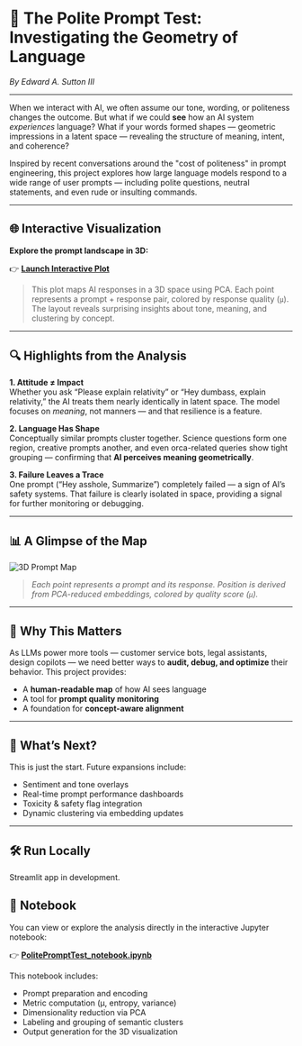 # 🧠 The Polite Prompt Test: Investigating the Geometry of Language

*By Edward A. Sutton III*

---

When we interact with AI, we often assume our tone, wording, or politeness changes the outcome. But what if we could **see** how an AI system *experiences* language? What if your words formed shapes — geometric impressions in a latent space — revealing the structure of meaning, intent, and coherence?

Inspired by recent conversations around the "cost of politeness" in prompt engineering, this project explores how large language models respond to a wide range of user prompts — including polite questions, neutral statements, and even rude or insulting commands.

---

## 🌐 Interactive Visualization

**Explore the prompt landscape in 3D:**

👉 **[Launch Interactive Plot](https://tripper333.github.io/PolitePromptTest/prompt_response_3d_clusters.html)**

> This plot maps AI responses in a 3D space using PCA. Each point represents a prompt + response pair, colored by response quality (`μ`). The layout reveals surprising insights about tone, meaning, and clustering by concept.

---

## 🔍 Highlights from the Analysis

**1. Attitude ≠ Impact**  
Whether you ask “Please explain relativity” or “Hey dumbass, explain relativity,” the AI treats them nearly identically in latent space. The model focuses on *meaning*, not manners — and that resilience is a feature.

**2. Language Has Shape**  
Conceptually similar prompts cluster together. Science questions form one region, creative prompts another, and even orca-related queries show tight grouping — confirming that **AI perceives meaning geometrically**.

**3. Failure Leaves a Trace**  
One prompt (“Hey asshole, Summarize”) completely failed — a sign of AI’s safety systems. That failure is clearly isolated in space, providing a signal for further monitoring or debugging.

---

## 📊 A Glimpse of the Map

![3D Prompt Map](https://raw.githubusercontent.com/tripper333/LLM-Checksum/main/.github/assets/cluster_preview.png)

> *Each point represents a prompt and its response. Position is derived from PCA-reduced embeddings, colored by quality score (`μ`).*

---

## 🧰 Why This Matters

As LLMs power more tools — customer service bots, legal assistants, design copilots — we need better ways to **audit, debug, and optimize** their behavior. This project provides:

- A **human-readable map** of how AI sees language
- A tool for **prompt quality monitoring**
- A foundation for **concept-aware alignment**

---

## 🚀 What’s Next?

This is just the start. Future expansions include:

- Sentiment and tone overlays  
- Real-time prompt performance dashboards  
- Toxicity & safety flag integration  
- Dynamic clustering via embedding updates

---

## 🛠️ Run Locally
Streamlit app in development.

## 📓 Notebook

You can view or explore the analysis directly in the interactive Jupyter notebook:

👉 **[PolitePromptTest_notebook.ipynb](https://github.com/tripper333/PolitePromptTest/blob/main/PolitePromptTest_notebook.ipynb)**

This notebook includes:
- Prompt preparation and encoding
- Metric computation (μ, entropy, variance)
- Dimensionality reduction via PCA
- Labeling and grouping of semantic clusters
- Output generation for the 3D visualization

